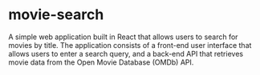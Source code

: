 # movie-search
A simple web application built in React that allows users to search for movies by title. The application consists of a front-end user interface that allows users to enter a search query, and a back-end API that retrieves movie data from the Open Movie Database (OMDb) API.
